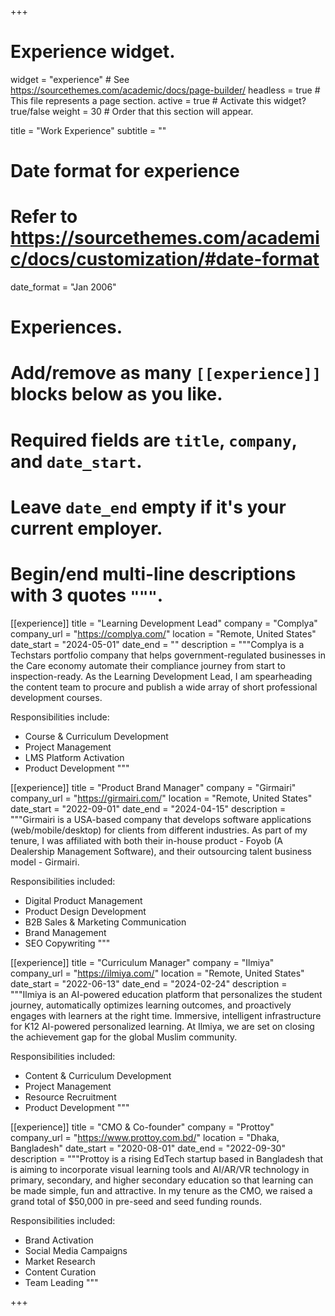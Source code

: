 +++
# Experience widget.
widget = "experience"  # See https://sourcethemes.com/academic/docs/page-builder/
headless = true  # This file represents a page section.
active = true  # Activate this widget? true/false
weight = 30  # Order that this section will appear.

title = "Work Experience"
subtitle = ""

# Date format for experience
#   Refer to https://sourcethemes.com/academic/docs/customization/#date-format
date_format = "Jan 2006"

# Experiences.
#   Add/remove as many `[[experience]]` blocks below as you like.
#   Required fields are `title`, `company`, and `date_start`.
#   Leave `date_end` empty if it's your current employer.
#   Begin/end multi-line descriptions with 3 quotes `"""`.
[[experience]]
  title = "Learning Development Lead"
  company = "Complya"
  company_url = "https://complya.com/"
  location = "Remote, United States"
  date_start = "2024-05-01"
  date_end = ""
  description = """Complya is a Techstars portfolio company that helps government-regulated businesses in the Care economy automate their compliance journey from start to inspection-ready. As the Learning Development Lead, I am spearheading the content team to procure and publish a wide array of short professional development courses.
  
  Responsibilities include:
  
  * Course & Curriculum Development
  * Project Management
  * LMS Platform Activation
  * Product Development
  """

[[experience]]
  title = "Product Brand Manager"
  company = "Girmairi"
  company_url = "https://girmairi.com/"
  location = "Remote, United States"
  date_start = "2022-09-01"
  date_end = "2024-04-15"
  description = """Girmairi is a USA-based company that develops software applications (web/mobile/desktop) for clients from different industries. As part of my tenure, I was affiliated with both their in-house product - Foyob (A Dealership Management Software), and their outsourcing talent business model - Girmairi. 
  
  Responsibilities included:
  
  * Digital Product Management
  * Product Design Development
  * B2B Sales & Marketing Communication
  * Brand Management
  * SEO Copywriting
  """

[[experience]]
  title = "Curriculum Manager"
  company = "Ilmiya"
  company_url = "https://ilmiya.com/"
  location = "Remote, United States"
  date_start = "2022-06-13"
  date_end = "2024-02-24"
  description = """Ilmiya is an AI-powered education platform that personalizes the student journey, automatically optimizes learning outcomes, and proactively engages with learners at the right time. Immersive, intelligent infrastructure for K12 AI-powered personalized learning. At Ilmiya, we are set on closing the achievement gap for the global Muslim community.
  
  Responsibilities included:
  
  * Content & Curriculum Development
  * Project Management
  * Resource Recruitment
  * Product Development
  """

[[experience]]
  title = "CMO & Co-founder"
  company = "Prottoy"
  company_url = "https://www.prottoy.com.bd/"
  location = "Dhaka, Bangladesh"
  date_start = "2020-08-01"
  date_end = "2022-09-30"
  description = """Prottoy is a rising EdTech startup based in Bangladesh that is aiming to incorporate visual learning tools and AI/AR/VR technology in primary, secondary, and higher secondary education so that learning can be made simple, fun and attractive. In my tenure as the CMO, we raised a grand total of $50,000 in pre-seed and seed funding rounds. 
  
  Responsibilities included:
  
  * Brand Activation
  * Social Media Campaigns
  * Market Research
  * Content Curation
  * Team Leading
  """

  
+++
